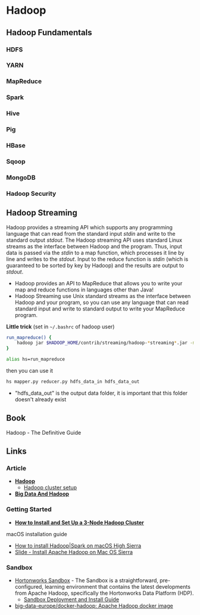 # Hadoop

## Hadoop Fundamentals

### HDFS

### YARN

### MapReduce

### Spark

### Hive

### Pig

### HBase

### Sqoop

### MongoDB

### Hadoop Security

## Hadoop Streaming

Hadoop provides a streaming API which supports any programming language that can read from the standard input *stdin* and write to the standard output *stdout*. The Hadoop streaming API uses standard Linux streams as the interface between Hadoop and the program.  Thus, input data is passed via the *stdin* to a map function, which processes it line by line and writes to the *stdout*.  Input to the reduce function is *stdin* (which is guaranteed to be sorted by key by Hadoop) and the results are output to *stdout*.

* Hadoop provides an API to MapReduce that allows you to write your map and reduce functions in languages other than Java!
* Hadoop Streaming use Unix standard streams as the interface between Hadoop and your program, so you can use any language that can read standard input and write to standard output to write your MapReduce program.

**Little trick** (set in `~/.bashrc` of hadoop user)

```sh
run_mapreduce() {
    hadoop jar $HADOOP_HOME/contrib/streaming/hadoop-*streaming*.jar -mapper $1 -reducer $2 -file $1 -file $2 -input $3 -output $4
}

alias hs=run_mapreduce
```

then you can use it

```sh
hs mapper.py reducer.py hdfs_data_in hdfs_data_out
```

* "hdfs_data_out" is the output data folder, it is important that this folder doesn't already exist

## Book

Hadoop - The Definitive Guide

## Links

### Article

* [**Hadoop**](https://docs.deistercloud.com/Technology.50/Hadoop/index.xml?embedded=true&navbar=0&param-iframe=index-iframe)
    * [Hadoop cluster setup](https://docs.deistercloud.com/Technology.50/Hadoop/index.xml)
* [**Big Data And Hadoop**](http://www.micacomputers.co.in/bigdata_hadoop.php)

### Getting Started

* [**How to Install and Set Up a 3-Node Hadoop Cluster**](https://www.linode.com/docs/databases/hadoop/how-to-install-and-set-up-hadoop-cluster/)

macOS installation guide

* [How to install Hadoop|Spark on macOS High Sierra](http://hanslen.me/2018/01/19/How-to-install-Hadoop-on-macOS-High-Sierra/)
* [Slide - Install Apache Hadoop on Mac OS Sierra](https://www.slideshare.net/SunilkumarMohanty3/install-apache-hadoop-on-mac-os-sierra-76275019)

### Sandbox

* [Hortonworks Sandbox](https://hortonworks.com/products/sandbox/) - The Sandbox is a straightforward, pre-configured, learning environment that contains the latest developments from Apache Hadoop, specifically the Hortonworks Data Platform (HDP).
    * [Sandbox Deployment and Install Guide](https://hortonworks.com/tutorial/sandbox-deployment-and-install-guide/)
* [big-data-europe/docker-hadoop: Apache Hadoop docker image](https://github.com/big-data-europe/docker-hadoop)
